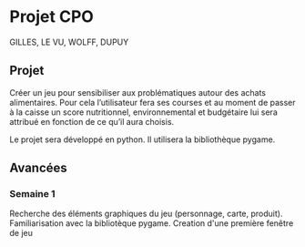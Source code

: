 # Projet CPO

GILLES, LE VU, WOLFF, DUPUY

## Projet

Créer un jeu pour sensibiliser aux problématiques autour des achats alimentaires.
Pour cela l’utilisateur fera ses courses et au moment de passer à la caisse un score
nutritionnel, environnemental et budgétaire lui sera attribué en fonction de ce qu’il
aura choisis.

Le projet sera développé en python. Il utilisera la bibliothèque pygame.

## Avancées

### Semaine 1

Recherche des éléments graphiques du jeu (personnage, carte, produit). Familiarisation avec la bibliotèque pygame.
Creation d'une première fenêtre de jeu 
